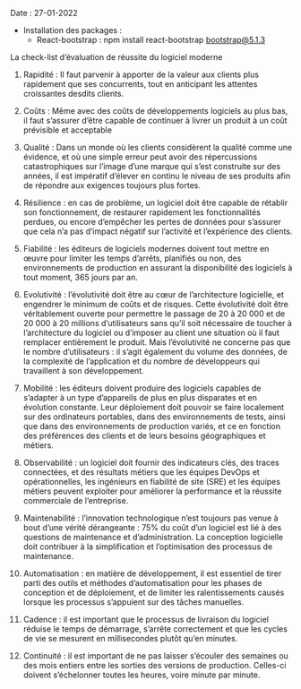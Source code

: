  Date : 27-01-2022
- Installation des packages :
    -   React-bootstrap : npm install react-bootstrap bootstrap@5.1.3

La check-list d’évaluation de réussite du logiciel moderne

1. Rapidité : Il faut parvenir à apporter de la valeur aux clients plus rapidement que ses concurrents, tout en anticipant les attentes croissantes desdits clients.

2. Coûts : Même avec des coûts de développements logiciels au plus bas, il faut s’assurer d’être capable de continuer à livrer un produit à un coût prévisible et acceptable

3. Qualité : Dans un monde où les clients considèrent la qualité comme une évidence, et où une simple erreur peut avoir des répercussions catastrophiques sur l’image d’une marque qui s’est construite sur des années, il est impératif d’élever en continu le niveau de ses produits afin de répondre aux exigences toujours plus fortes.

4. Résilience : en cas de problème, un logiciel doit être capable de rétablir son fonctionnement, de restaurer rapidement les fonctionnalités perdues, ou encore d’empêcher les pertes de données pour s’assurer que cela n’a pas d’impact négatif sur l’activité et l’expérience des clients.  

5. Fiabilité : les éditeurs de logiciels modernes doivent tout mettre en œuvre pour limiter les temps d’arrêts, planifiés ou non, des environnements de production en assurant la disponibilité des logiciels à tout moment, 365 jours par an.

6. Evolutivité : l’évolutivité doit être au cœur de l’architecture logicielle, et engendrer le minimum de coûts et de risques. Cette évolutivité doit être véritablement ouverte pour permettre le passage de 20 à 20 000 et de 20 000 à 20 millions d’utilisateurs sans qu’il soit nécessaire de toucher à l’architecture du logiciel ou d’imposer au client une situation où il faut remplacer entièrement le produit. Mais l’évolutivité ne concerne pas que le nombre d’utilisateurs : il s’agit également du volume des données, de la complexité de l’application et du nombre de développeurs qui travaillent à son développement.

7. Mobilité : les éditeurs doivent produire des logiciels capables de s’adapter à un type d’appareils de plus en plus disparates et en évolution constante. Leur déploiement doit pouvoir se faire localement sur des ordinateurs portables, dans des environnements de tests, ainsi que dans des environnements de production variés, et ce en fonction des préférences des clients et de leurs besoins géographiques et métiers.

8. Observabilité : un logiciel doit fournir des indicateurs clés, des traces connectées, et des résultats métiers que les équipes DevOps et opérationnelles, les ingénieurs en fiabilité de site (SRE) et les équipes métiers peuvent exploiter pour améliorer la performance et la réussite commerciale de l’entreprise.

9. Maintenabilité : l’innovation technologique n’est toujours pas venue à bout d’une vérité dérangeante : 75% du coût d’un logiciel est lié à des questions de maintenance et d’administration. La conception logicielle doit contribuer à la simplification et l’optimisation des processus de maintenance.

10. Automatisation : en matière de développement, il est essentiel de tirer parti des outils et méthodes d’automatisation pour les phases de conception et de déploiement, et de limiter les ralentissements causés lorsque les processus s’appuient sur des tâches manuelles.

11. Cadence : il est important que le processus de livraison du logiciel réduise le temps de démarrage, s’arrête correctement et que les cycles de vie se mesurent en millisecondes plutôt qu’en minutes.

12. Continuité : il est important de ne pas laisser s’écouler des semaines ou des mois entiers entre les sorties des versions de production. Celles-ci doivent s’échelonner toutes les heures, voire minute par minute.